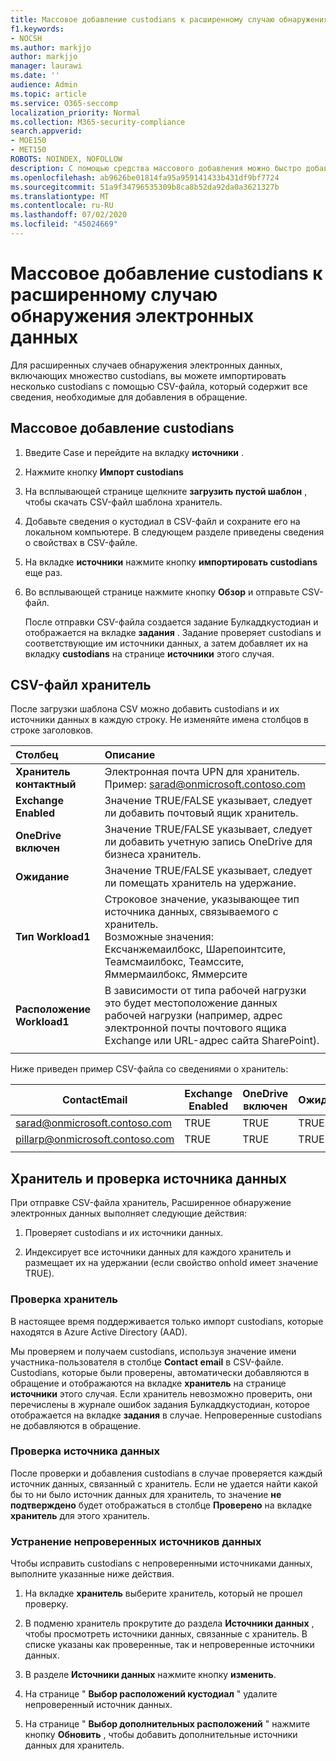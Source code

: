 ```yaml
---
title: Массовое добавление custodians к расширенному случаю обнаружения электронных данных
f1.keywords:
- NOCSH
ms.author: markjjo
author: markjjo
manager: laurawi
ms.date: ''
audience: Admin
ms.topic: article
ms.service: O365-seccomp
localization_priority: Normal
ms.collection: M365-security-compliance
search.appverid:
- MOE150
- MET150
ROBOTS: NOINDEX, NOFOLLOW
description: С помощью средства массового добавления можно быстро добавить несколько custodians и связанные с ними источники данных в случае расширенного обнаружения электронных данных.
ms.openlocfilehash: ab9626be01814fa95a959141433b431df9bf7724
ms.sourcegitcommit: 51a9f34796535309b8ca8b52da92da0a3621327b
ms.translationtype: MT
ms.contentlocale: ru-RU
ms.lasthandoff: 07/02/2020
ms.locfileid: "45024669"
---
```

# <a name="bulk-add-custodians-to-an-advanced-ediscovery-case"></a>Массовое добавление custodians к расширенному случаю обнаружения электронных данных

Для расширенных случаев обнаружения электронных данных, включающих множество custodians, вы можете импортировать несколько custodians с помощью CSV-файла, который содержит все сведения, необходимые для добавления в обращение.

## <a name="bulk-add-custodians"></a>Массовое добавление custodians

1. Введите Case и перейдите на вкладку **источники** .

2. Нажмите кнопку **Импорт custodians**

3. На всплывающей странице щелкните **загрузить пустой шаблон** , чтобы скачать CSV-файл шаблона хранитель.

4. Добавьте сведения о кустодиал в CSV-файл и сохраните его на локальном компьютере. В следующем разделе приведены сведения о свойствах в CSV-файле.

5. На вкладке **источники** нажмите кнопку **импортировать custodians** еще раз.

6. Во всплывающей странице нажмите кнопку **Обзор** и отправьте CSV-файл.

   После отправки CSV-файла создается задание Булкаддкустодиан и отображается на вкладке **задания** . Задание проверяет custodians и соответствующие им источники данных, а затем добавляет их на вкладку **custodians** на странице **источники** этого случая.

## <a name="custodian-csv-file"></a>CSV-файл хранитель

После загрузки шаблона CSV можно добавить custodians и их источники данных в каждую строку. Не изменяйте имена столбцов в строке заголовков.

| Столбец|Описание|
|:------- |:------------------------------------------------------------|
|**Хранитель контактный**     | Электронная почта UPN для хранитель. Пример: sarad@onmicrosoft.contoso.com           |
|**Exchange Enabled** | Значение TRUE/FALSE указывает, следует ли добавить почтовый ящик хранитель.      |
|**OneDrive включен** | Значение TRUE/FALSE указывает, следует ли добавить учетную запись OneDrive для бизнеса хранитель. |
|**Ожидание**        | Значение TRUE/FALSE указывает, следует ли помещать хранитель на удержание.       |
|**Тип Workload1**         | Строковое значение, указывающее тип источника данных, связываемого с хранитель. <br />Возможные значения: <br />Ексчанжемаилбокс, Шарепоинтсите, Теамсмаилбокс, Теамссите, Яммермаилбокс, Яммерсите |
|**Расположение Workload1**     | В зависимости от типа рабочей нагрузки это будет местоположение данных рабочей нагрузки (например, адрес электронной почты почтового ящика Exchange или URL-адрес сайта SharePoint). |
|||

Ниже приведен пример CSV-файла со сведениями о хранитель:  

| ContactEmail      | Exchange Enabled | OneDrive включен | Ожидание | Тип Workload1 | Расположение Workload1             |
| ----------------- | ---------------- | ---------------- | --------- | -------------- | ------------------------------ |
|sarad@onmicrosoft.contoso.com | TRUE             | TRUE             | TRUE      | шарепоинтсите | https://contoso.sharepoint.com |
|pillarp@onmicrosoft.contoso.com | TRUE             | TRUE             | TRUE      | |  |
||||||

## <a name="custodian-and-data-source-validation"></a>Хранитель и проверка источника данных

При отправке CSV-файла хранитель, Расширенное обнаружение электронных данных выполняет следующие действия:

1. Проверяет custodians и их источники данных. 

2. Индексирует все источники данных для каждого хранитель и размещает их на удержании (если свойство onhold имеет значение TRUE).

### <a name="custodian-validation"></a>Проверка хранитель

В настоящее время поддерживается только импорт custodians, которые находятся в Azure Active Directory (AAD).

Мы проверяем и получаем custodians, используя значение имени участника-пользователя в столбце **Contact email** в CSV-файле. Custodians, которые были проверены, автоматически добавляются в обращение и отображаются на вкладке **хранитель** на странице **источники** этого случая. Если хранитель невозможно проверить, они перечислены в журнале ошибок задания Булкаддкустодиан, которое отображается на вкладке **задания** в случае. Непроверенные custodians не добавляются в обращение.

### <a name="data-source-validation"></a>Проверка источника данных

После проверки и добавления custodians в случае проверяется каждый источник данных, связанный с хранитель. Если не удается найти какой бы то ни было источник данных для хранитель, то значение **не подтверждено** будет отображаться в столбце **Проверено** на вкладке **хранитель** для этого хранитель.

### <a name="remediating-unvalidated-data-sources"></a>Устранение непроверенных источников данных

Чтобы исправить custodians с непроверенными источниками данных, выполните указанные ниже действия. 

1. На вкладке **хранитель** выберите хранитель, который не прошел проверку.

2. В подменю хранитель прокрутите до раздела **Источники данных** , чтобы просмотреть источники данных, связанные с хранитель. В списке указаны как проверенные, так и непроверенные источники данных.

3. В разделе **Источники данных** нажмите кнопку **изменить**.

4. На странице " **Выбор расположений кустодиал** " удалите непроверенный источник данных.

5. На странице " **Выбор дополнительных расположений** " нажмите кнопку **Обновить** , чтобы добавить дополнительные источники данных для хранитель.
